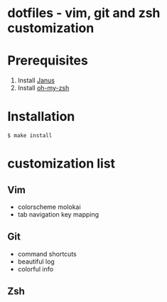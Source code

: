 dotfiles - vim, git and zsh customization 
========

# Prerequisites 

1. Install [Janus](https://github.com/carlhuda/janus)
2. Install [oh-my-zsh](https://github.com/robbyrussell/oh-my-zsh)


# Installation
`$ make install`

# customization list

## Vim
* colorscheme molokai
* tab navigation key mapping

## Git
* command shortcuts
* beautiful log
* colorful info

## Zsh
